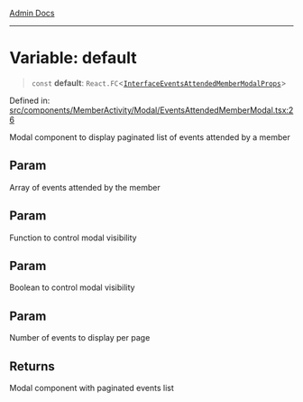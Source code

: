 [Admin Docs](/)

***

# Variable: default

> `const` **default**: `React.FC`\<[`InterfaceEventsAttendedMemberModalProps`](../../../../../types/Event/interface/interfaces/InterfaceEventsAttendedMemberModalProps.md)\>

Defined in: [src/components/MemberActivity/Modal/EventsAttendedMemberModal.tsx:26](https://github.com/PalisadoesFoundation/talawa-admin/blob/main/src/components/MemberActivity/Modal/EventsAttendedMemberModal.tsx#L26)

Modal component to display paginated list of events attended by a member

## Param

Array of events attended by the member

## Param

Function to control modal visibility

## Param

Boolean to control modal visibility

## Param

Number of events to display per page

## Returns

Modal component with paginated events list
